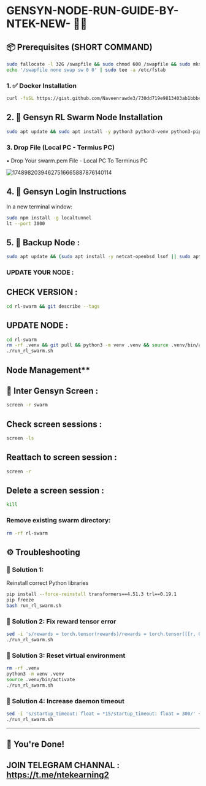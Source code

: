 # GENSYN-NODE-RUN-GUIDE-BY-NTEK-NEW- 💖💖

## 📦 Prerequisites  (SHORT COMMAND)  

```bash
sudo fallocate -l 32G /swapfile && sudo chmod 600 /swapfile && sudo mkswap /swapfile && sudo swapon /swapfile && 
echo '/swapfile none swap sw 0 0' | sudo tee -a /etc/fstab
```

### 1. ✅ Docker Installation

```bash
curl -fsSL https://gist.github.com/Naveenrawde3/730dd719e9813403ab1bbbebda2c5ce9/raw -o install_docker.sh && chmod +x install_docker.sh && ./install_docker.sh

```

## 2. 🧠  Gensyn RL Swarm Node Installation

```bash
sudo apt update && sudo apt install -y python3 python3-venv python3-pip curl wget screen git lsof && python3 --version && curl -fsSL https://deb.nodesource.com/setup_20.x | sudo -E bash - && sudo apt install -y nodejs && curl -sS https://dl.yarnpkg.com/debian/pubkey.gpg | sudo apt-key add - && echo "deb https://dl.yarnpkg.com/debian/ stable main" | sudo tee /etc/apt/sources.list.d/yarn.list > /dev/null && sudo apt update && sudo apt install -y yarn && node -v && npm -v && yarn -v && rm -rf rl-swarm && git clone https://github.com/gensyn-ai/rl-swarm.git && screen -S swarm -dm bash -c "cd rl-swarm && python3 -m venv .venv && source .venv/bin/activate && cd modal-login && cd .. && git switch main && git reset --hard && git clean -fd && git pull origin main && pip install --force-reinstall transformers==4.51.3 trl==0.19.1 && pip freeze && echo '⚠️ 20 seconds pause: Please upload your swarm.pem file...' && sleep 20 && ./run_rl_swarm.sh" && sleep 2 && screen -r swarm

```

### 3. Drop File (Local PC - Termius PC)

 • Drop Your swarm.pem File - Local PC To Terminus PC
 
![17489820394627516665887876140114](https://github.com/user-attachments/assets/06fde5a8-fa7f-42ab-851c-81e69ff37bf3)


##  4. 🔐 Gensyn Login Instructions

In a new terminal window:

```bash
sudo npm install -g localtunnel
lt --port 3000
```

##  5. 💾 Backup Node :

```bash
sudo apt update && (sudo apt install -y netcat-openbsd lsof || sudo apt install -y netcat-traditional lsof) && curl -sSL -o backup.sh https://raw.githubusercontent.com/Naveenrawde3/GENSYN-NODE-RUN-GUIDE-BY-NTEK-NEW-/main/backup.sh && chmod +x backup.sh && ./backup.sh
```

### UPDATE YOUR NODE :

## CHECK VERSION : 

```bash
cd rl-swarm && git describe --tags
```

## UPDATE NODE :
```bash
cd rl-swarm
rm -rf .venv && git pull && python3 -m venv .venv && source .venv/bin/activate
./run_rl_swarm.sh
```

## Node Management**
  
## 🔄 Inter Gensyn Screen :

```bash
screen -r swarm
```

## Check screen sessions :

```bash
screen -ls
```

## Reattach to screen session :

```bash
screen -r
```

## Delete a screen session :

```bash
kill
```

### Remove existing swarm directory:

```bash
rm -rf rl-swarm
```

## ⚙️ Troubleshooting

### 🔧 Solution 1: 
Reinstall correct Python libraries

```bash
pip install --force-reinstall transformers==4.51.3 trl==0.19.1
pip freeze
bash run_rl_swarm.sh
```

### 🔧 Solution 2: Fix reward tensor error

```bash
sed -i 's/rewards = torch.tensor(rewards)/rewards = torch.tensor([[r, 0.0] if isinstance(r, (int, float)) else r for r in rewards])/g' .venv/lib/python3.12/site-packages/genrl/trainer/grpo_trainer.py
./run_rl_swarm.sh
```

### 🔧 Solution 3: Reset virtual environment

```bash
rm -rf .venv
python3 -m venv .venv
source .venv/bin/activate
./run_rl_swarm.sh
```

### 🔧 Solution 4: Increase daemon timeout

```bash
sed -i 's/startup_timeout: float = *15/startup_timeout: float = 300/' ~/rl-swarm/.venv/lib/python3.12/site-packages/hivemind/p2p/p2p_daemon.py
./run_rl_swarm.sh
```

---


## 🚀 You're Done!

## JOIN TELEGRAM CHANNAL : https://t.me/ntekearning2

